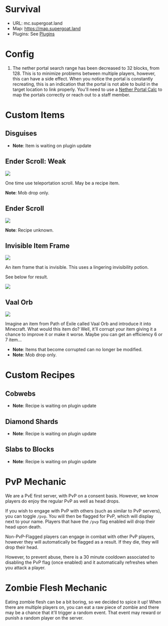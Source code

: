 # Survival

- URL: mc.supergoat.land
- Map: https://map.supergoat.land
- Plugins: See [Plugins](/plugins.md)

# Config

1. The nether portal search range has been decreased to 32 blocks, from 128. This is to minimize problems between
   multiple players, however, this can have a side effect. When you notice the portal is constantly recreating, this is
   an indication that the portal is not able to build in the target location to link properly. You'll need to use a
   [Nether Portal Calc](https://maximumfx.nl/portal/en/) to map the portals correctly or reach out to a staff member.

# Custom Items

## Disguises

- **Note**: Item is waiting on plugin update

## Ender Scroll: Weak

<img src="/assets/items/weak-ender-scroll.png" />

One time use teleportation scroll. May be a recipe item.

**Note**: Mob drop only.

## Ender Scroll

<img src="/assets/items/ender-scroll.png" />

**Note**: Recipe unknown.

## Invisible Item Frame

<img src="/assets/items/invisible-item-frame-recipe.png" />

An item frame that is invisible. This uses a lingering invisibility potion.

See below for result.

<img src="/assets/items/invisible-item-frame-result.png" />

## Vaal Orb

<img src="/assets/items/vaal-orb.png" />

Imagine an item from Path of Exile called Vaal Orb and introduce it into Minecraft. What would this item do? Well, it'll
corrupt your item giving it a chance to improve it or make it worse. Maybe you can get an efficiency 6 or 7 item...

- **Note**: Items that become corrupted can no longer be modified.
- **Note**: Mob drop only.

# Custom Recipes

## Cobwebs

- **Note**: Recipe is waiting on plugin update

## Diamond Shards

- **Note**: Recipe is waiting on plugin update

## Slabs to Blocks

- **Note**: Recipe is waiting on plugin update

# PvP Mechanic

We are a PvE first server, with PvP on a consent basis. However, we know players do enjoy the regular PvP as well as
head drops.

If you wish to engage with PvP with others (such as similar to PvP servers), you can toggle `/pvp`. You will then be
flagged for PvP, which will display next to your name. Players that have the `/pvp` flag enabled will drop their head
upon death.

Non-PvP-Flagged players can engage in combat with other PvP players, however they will automatically be flagged as a
result. If they die, they will drop their head.

However, to prevent abuse, there is a 30 minute cooldown associated to disabling the PvP flag (once enabled) and it
automatically refreshes when you attack a player.

# Zombie Flesh Mechanic

Eating zombie flesh can be a bit boring, so we decided to spice it up! When there are multiple players on, you can eat a
raw piece of zombie and there may be a chance that it'll trigger a random event. That event may reward or punish a
random player on the server.
